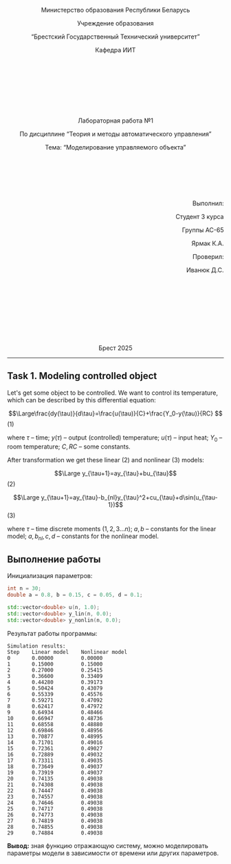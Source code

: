 <p align="center"> Министерство образования Республики Беларусь</p>
<p align="center">Учреждение образования</p>
<p align="center">“Брестский Государственный Технический университет”</p>
<p align="center">Кафедра ИИТ</p>
<br><br><br><br><br><br><br>
<p align="center">Лабораторная работа №1</p>
<p align="center">По дисциплине “Теория и методы автоматического управления”</p>
<p align="center">Тема: “Моделирование управляемого объекта”</p>
<br><br><br><br><br>
<p align="right">Выполнил:</p>
<p align="right">Студент 3 курса</p>
<p align="right">Группы АС-65</p>
<p align="right">Ярмак К.А.</p>
<p align="right">Проверил:</p>
<p align="right">Иванюк Д.С.</p>
<br><br><br><br><br><br><br><br>
<p align="center">Брест 2025</p>

---
## Task 1. Modeling controlled object
Let's get some object to be controlled. We want to control its temperature, which can be described by this differential equation:

$$\Large\frac{dy(\tau)}{d\tau}=\frac{u(\tau)}{C}+\frac{Y_0-y(\tau)}{RC} $$ (1)

where $\tau$ – time; $y(\tau)$ – output (controlled) temperature; $u(\tau)$ – input heat; $Y_0$ – room temperature; $C,RC$ – some constants.

After transformation we get these linear (2) and nonlinear (3) models:

$$\Large y_{\tau+1}=ay_{\tau}+bu_{\tau}$$ (2)

$$\Large y_{\tau+1}=ay_{\tau}-b_{nl}y_{\tau}^2+cu_{\tau}+d\sin(u_{\tau-1})$$ (3)

where $\tau$ – time discrete moments ($1,2,3{\dots}n$); $a,b$ – constants for the linear model; $a,b_{nl},c,d$ – constants for the nonlinear model.

## Выполнение работы
Инициализация параметров:
```cpp
int n = 30;
double a = 0.8, b = 0.15, c = 0.05, d = 0.1;

std::vector<double> u(n, 1.0);
std::vector<double> y_lin(n, 0.0);
std::vector<double> y_nonlin(n, 0.0);
```

Результат работы программы:
```
Simulation results:
Step    Linear model    Nonlinear model
0       0.00000         0.00000
1       0.15000         0.15000
2       0.27000         0.25415
3       0.36600         0.33409
4       0.44280         0.39173
5       0.50424         0.43079
6       0.55339         0.45576
7       0.59271         0.47092
8       0.62417         0.47972
9       0.64934         0.48466
10      0.66947         0.48736
11      0.68558         0.48880
12      0.69846         0.48956
13      0.70877         0.48995
14      0.71701         0.49016
15      0.72361         0.49027
16      0.72889         0.49032
17      0.73311         0.49035
18      0.73649         0.49037
19      0.73919         0.49037
20      0.74135         0.49038
21      0.74308         0.49038
22      0.74447         0.49038
23      0.74557         0.49038
24      0.74646         0.49038
25      0.74717         0.49038
26      0.74773         0.49038
27      0.74819         0.49038
28      0.74855         0.49038
29      0.74884         0.49038
```
**Вывод:** зная функцию  отражающую систему, можно моделировать параметры модели в зависимости от времени или других параметров.